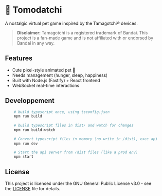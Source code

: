 # 🐾 Tomodatchi

A nostalgic virtual pet game inspired by the Tamagotchi® devices.

> **Disclaimer**: Tamagotchi is a registered trademark of Bandai.
> This project is a fan-made game and is not affiliated with or endorsed by Bandai in any way.

## Features

- Cute pixel-style animated pet 🐣
- Needs management (hunger, sleep, happiness)
- Built with Node.js (Fastify) + React frontend
- WebSocket real-time interactions

## Developpement

``` bash
    # build typescript once, using tsconfig.json
    npm run build
    
    # build typescript files in dist/ and watch for changes
    npm run build-watch
    
    # Convert typescript files in memory (no write in /dist), exec api server and watch for changes
    npm run dev

    # Start the api server from /dist files (like a prod env)
    npm start
```

## License

This project is licensed under the GNU General Public License v3.0 - see the [LICENSE](./LICENSE) file for details.